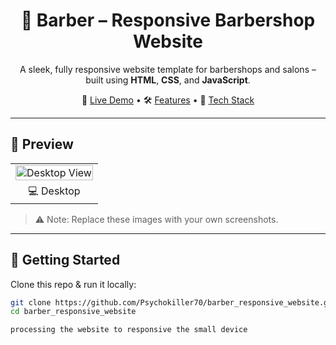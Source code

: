 <h1 align="center">💈 Barber – Responsive Barbershop Website</h1>

<p align="center">
  A sleek, fully responsive website template for barbershops and salons – built using <strong>HTML</strong>, <strong>CSS</strong>, and <strong>JavaScript</strong>.
</p>

<p align="center">
  🔗 <a href="#">Live Demo</a> • 🛠️ <a href="#features">Features</a> • 🎨 <a href="#technologies-used">Tech Stack</a>
</p>

---

## 📸 Preview

<table>
<tr>
<td><img src="demo.jpg" alt="Desktop View" width="100%"></td>

</tr>
<tr>
<td align="center">💻 Desktop</td>

</tr>
</table>

> ⚠️ Note: Replace these images with your own screenshots.

---

## 🚀 Getting Started

Clone this repo & run it locally:

```bash
git clone https://github.com/Psychokiller70/barber_responsive_website.git
cd barber_responsive_website

processing the website to responsive the small device

